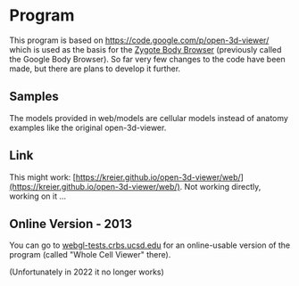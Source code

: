 # Program

This program is based on https://code.google.com/p/open-3d-viewer/ which is used as the basis for the [Zygote Body Browser](http://zygotebody.com/) (previously called the Google Body Browser). So far very few changes to the code have been made, but there are plans to develop it further.

## Samples

The models provided in web/models are cellular models instead of anatomy examples like the original open-3d-viewer.

## Link

This might work: [https://kreier.github.io/open-3d-viewer/web/](https://kreier.github.io/open-3d-viewer/web/). Not working directly, working on it ...

## Online Version - 2013

You can go to [webgl-tests.crbs.ucsd.edu](http://webgl-tests.crbs.ucsd.edu/)
for an online-usable version of the program (called "Whole Cell Viewer" there).

(Unfortunately in 2022 it no longer works)

